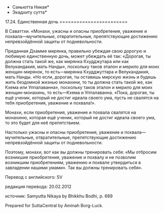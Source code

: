 * Саньютта Никая*
* Экадхиту сутта*

17\.24\. Единственная дочь
\=\=\=\=\=\=\=\=\=\=\=\=\=\=\=\=\=\=\=\=\=\=\=\=

В Саваттхи\. «Монахи, ужасны и опасны приобретения, уважение и похвала—мучительные, отвратительные, препятствующие достижению непревзойдённой защиты от подневольности\.

Преданная Дхамме мирянка, правильно убеждая свою дорогую и любимую единственную дочь, может убеждать её так: «Дорогая, ты должна стать такой же, как мирянка Кхудджутара или как Велукандакия, мать Нанды», поскольку таков эталон и мерило для моих женщин\-мирянок, то есть—мирянка Кхудджуттара и Велукандакия, мать Нанды\. «Но если, дорогая, ты оставишь мирскую жизнь и будешь жить бездомной жизнью монахини, то ты должна стать такой же, как Кхема или Уппалаванна», поскольку таков эталон и мерило для моих женщин\-монахинь, то есть—Кхема и Уппалаванна\. «Пока, дорогая, ты ещё ученик, который не достиг идеала своего ума, пусть не свалятся на тебя приобретения, уважение и похвала\!»\.

Монахи, если приобретения, уважение и похвала свалятся на монахиню, которая ещё ученик, который не достиг идеала своего ума, то это будет для неё препятствием\.

Настолько ужасны и опасны приобретения, уважение и похвала—мучительные, отвратительные, препятствующие достижению непревзойдённой защиты от подневольности\.

Поэтому, монахи, вот как вы должны тренировать себя: «Мы отбросим возникшие приобретения, уважение и похвалу и не позволим возникшим приобретениям, уважению и похвале утвердиться в завладении нашими умами»\. Так вы должны тренировать себя»\.

Перевод с английского: SV

редакция перевода: 20\.02\.2012

источник: Samyutta Nikaya by Bhikkhu Bodhi, p\. 689

Prepared for SuttaCentral by Aminah Borg\-Luck\.